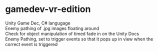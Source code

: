 # gamedev-vr-edition
Unity Game Dec, C# langugage  
Enemy pathing of .jpg images floating around  
Check for object manipulation of timed fade in on the Unity Docs  
Enemy Pathing, set to trigger events so that it pops up in view when the correct event is triggered  
